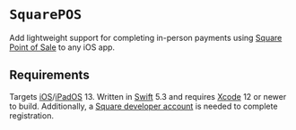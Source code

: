 # `SquarePOS`

Add lightweight support for completing in-person payments using [Square Point of Sale](https://squareup.com/us/en/point-of-sale) to any iOS app.

## Requirements

Targets [iOS](https://developer.apple.com/ios)/[iPadOS](https://developer.apple.com/ipad) 13. Written in [Swift](https://developer.apple.com/documentation/swift) 5.3 and requires [Xcode](https://developer.apple.com/xcode) 12 or newer to build. Additionally, a [Square developer account](https://squareup.com/signup?v=developers) is needed to complete registration.
